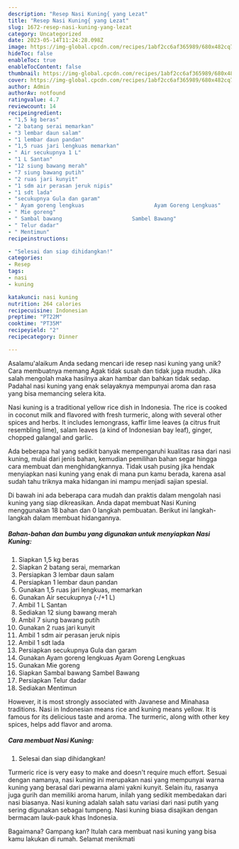 ```yaml
---
description: "Resep Nasi Kuning{ yang Lezat"
title: "Resep Nasi Kuning{ yang Lezat"
slug: 1672-resep-nasi-kuning-yang-lezat
category: Uncategorized
date: 2023-05-14T11:24:28.098Z
image: https://img-global.cpcdn.com/recipes/1abf2cc6af365989/680x482cq70/nasi-kuning-foto-resep-utama.jpg
hideToc: false
enableToc: true
enableTocContent: false
thumbnail: https://img-global.cpcdn.com/recipes/1abf2cc6af365989/680x482cq70/nasi-kuning-foto-resep-utama.jpg
cover: https://img-global.cpcdn.com/recipes/1abf2cc6af365989/680x482cq70/nasi-kuning-foto-resep-utama.jpg
author: Admin
authorAv: notfound
ratingvalue: 4.7
reviewcount: 14
recipeingredient:
- "1,5 kg beras"
- "2 batang serai memarkan"
- "3 lembar daun salam"
- "1 lembar daun pandan"
- "1,5 ruas jari lengkuas memarkan"
- " Air secukupnya 1 L"
- "1 L Santan"
- "12 siung bawang merah"
- "7 siung bawang putih"
- "2 ruas jari kunyit"
- "1 sdm air perasan jeruk nipis"
- "1 sdt lada"
- "secukupnya Gula dan garam"
- " Ayam goreng lengkuas                      Ayam Goreng Lengkuas"
- " Mie goreng"
- " Sambal bawang                      Sambel Bawang"
- " Telur dadar"
- " Mentimun"
recipeinstructions:

- "Selesai dan siap dihidangkan!"
categories:
- Resep
tags:
- nasi
- kuning

katakunci: nasi kuning 
nutrition: 264 calories
recipecuisine: Indonesian
preptime: "PT22M"
cooktime: "PT35M"
recipeyield: "2"
recipecategory: Dinner

---
```



Asalamu'alaikum Anda sedang mencari ide resep nasi kuning yang unik? Cara membuatnya memang Agak tidak susah dan tidak juga mudah. Jika salah mengolah maka hasilnya akan hambar dan bahkan tidak sedap. Padahal nasi kuning yang enak selayaknya mempunyai aroma dan rasa yang bisa memancing selera kita.


Nasi kuning is a traditional yellow rice dish in Indonesia. The rice is cooked in coconut milk and flavored with fresh turmeric, along with several other spices and herbs. It includes lemongrass, kaffir lime leaves (a citrus fruit resembling lime), salam leaves (a kind of Indonesian bay leaf), ginger, chopped galangal and garlic.

Ada beberapa hal yang sedikit banyak mempengaruhi kualitas rasa dari nasi kuning, mulai dari jenis bahan, kemudian pemilihan bahan segar hingga cara membuat dan menghidangkannya. Tidak usah pusing jika hendak menyiapkan nasi kuning yang enak di mana pun kamu berada, karena asal sudah tahu triknya maka hidangan ini mampu menjadi sajian spesial.


Di bawah ini ada beberapa cara mudah dan praktis dalam mengolah nasi kuning yang siap dikreasikan. Anda dapat membuat Nasi Kuning menggunakan 18 bahan dan 0 langkah pembuatan. Berikut ini langkah-langkah dalam membuat hidangannya.

<!--inarticleads1-->

##### Bahan-bahan dan bumbu yang digunakan untuk menyiapkan Nasi Kuning:

1. Siapkan 1,5 kg beras
1. Siapkan 2 batang serai, memarkan
1. Persiapkan 3 lembar daun salam
1. Persiapkan 1 lembar daun pandan
1. Gunakan 1,5 ruas jari lengkuas, memarkan
1. Gunakan  Air secukupnya (-/+1 L)
1. Ambil 1 L Santan
1. Sediakan 12 siung bawang merah
1. Ambil 7 siung bawang putih
1. Gunakan 2 ruas jari kunyit
1. Ambil 1 sdm air perasan jeruk nipis
1. Ambil 1 sdt lada
1. Persiapkan secukupnya Gula dan garam
1. Gunakan  Ayam goreng lengkuas                      Ayam Goreng Lengkuas
1. Gunakan  Mie goreng
1. Siapkan  Sambal bawang                      Sambel Bawang
1. Persiapkan  Telur dadar
1. Sediakan  Mentimun


However, it is most strongly associated with Javanese and Minahasa traditions. Nasi in Indonesian means rice and kuning means yellow. It is famous for its delicious taste and aroma. The turmeric, along with other key spices, helps add flavor and aroma. 

<!--inarticleads2-->

##### Cara membuat Nasi Kuning:


1. Selesai dan siap dihidangkan!

Turmeric rice is very easy to make and doesn&#39;t require much effort. Sesuai dengan namanya, nasi kuning ini merupakan nasi yang mempunyai warna kuning yang berasal dari pewarna alami yakni kunyit. Selain itu, rasanya juga gurih dan memiliki aroma harum, inilah yang sedikit membedakan dari nasi biasanya. Nasi kuning adalah salah satu variasi dari nasi putih yang sering digunakan sebagai tumpeng. Nasi kuning biasa disajikan dengan bermacam lauk-pauk khas Indonesia. 

Bagaimana? Gampang kan? Itulah cara membuat nasi kuning yang bisa kamu lakukan di rumah. Selamat menikmati
